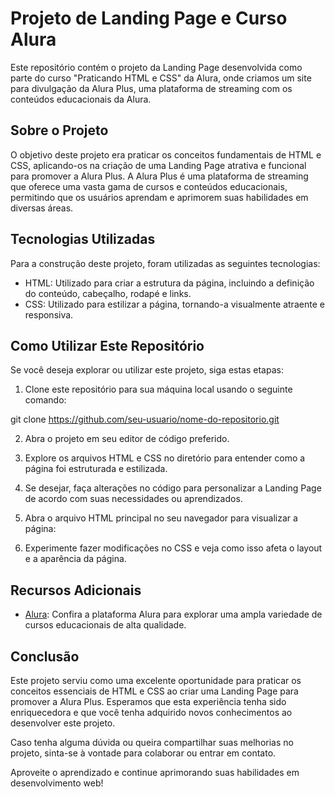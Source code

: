 # Projeto de Landing Page e Curso Alura

Este repositório contém o projeto da Landing Page desenvolvida como parte do curso "Praticando HTML e CSS" da Alura, onde criamos um site para divulgação da Alura Plus, uma plataforma de streaming com os conteúdos educacionais da Alura.

## Sobre o Projeto

O objetivo deste projeto era praticar os conceitos fundamentais de HTML e CSS, aplicando-os na criação de uma Landing Page atrativa e funcional para promover a Alura Plus. A Alura Plus é uma plataforma de streaming que oferece uma vasta gama de cursos e conteúdos educacionais, permitindo que os usuários aprendam e aprimorem suas habilidades em diversas áreas.

## Tecnologias Utilizadas

Para a construção deste projeto, foram utilizadas as seguintes tecnologias:

- HTML: Utilizado para criar a estrutura da página, incluindo a definição do conteúdo, cabeçalho, rodapé e links.
- CSS: Utilizado para estilizar a página, tornando-a visualmente atraente e responsiva.

## Como Utilizar Este Repositório

Se você deseja explorar ou utilizar este projeto, siga estas etapas:

1. Clone este repositório para sua máquina local usando o seguinte comando:

git clone https://github.com/seu-usuario/nome-do-repositorio.git


2. Abra o projeto em seu editor de código preferido.

3. Explore os arquivos HTML e CSS no diretório para entender como a página foi estruturada e estilizada.

4. Se desejar, faça alterações no código para personalizar a Landing Page de acordo com suas necessidades ou aprendizados.

5. Abra o arquivo HTML principal no seu navegador para visualizar a página:


6. Experimente fazer modificações no CSS e veja como isso afeta o layout e a aparência da página.

## Recursos Adicionais

- [Alura](https://www.alura.com.br/): Confira a plataforma Alura para explorar uma ampla variedade de cursos educacionais de alta qualidade.

## Conclusão

Este projeto serviu como uma excelente oportunidade para praticar os conceitos essenciais de HTML e CSS ao criar uma Landing Page para promover a Alura Plus. Esperamos que esta experiência tenha sido enriquecedora e que você tenha adquirido novos conhecimentos ao desenvolver este projeto.

Caso tenha alguma dúvida ou queira compartilhar suas melhorias no projeto, sinta-se à vontade para colaborar ou entrar em contato.

Aproveite o aprendizado e continue aprimorando suas habilidades em desenvolvimento web!
